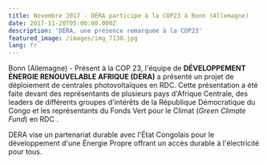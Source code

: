 ```yaml
---
title: Novembre 2017 - DÉRA participe à la COP23 à Bonn (Allemagne)
date: 2017-11-20T05:00:00.000Z
description: 'DÉRA, une présence remarquée à la COP23'
featured_image: /images/img_7130.jpg
lang: fr
---
```

Bonn (Allemagne) - Présent à la COP 23, l'équipe de **DÉVELOPPEMENT ÉNERGIE RENOUVELABLE AFRIQUE (DERA)** a présenté un projet de déploiement de centrales photovoltaïques en RDC. Cette présentation a été faite devant des représentants de plusieurs pays d'Afrique Centrale, des leaders de différents groupes d'intérêts de la République Démocratique du Congo et les représentants du Fonds Vert pour le Climat (_Green Climate Fund_) en  RDC .

DERA vise un partenariat durable avec l'État Congolais pour le développement d'une Énergie Propre offrant un accès durable à l'électricité pour tous.

